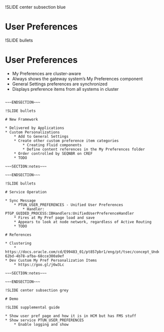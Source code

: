 !SLIDE center subsection blue

# User Preferences

!SLIDE bullets

# User Preferences

* My Preferences are cluster-aware
* Always shows the gateway system’s My Preferences component
* General Settings preferences are synchronized 
* Displays preference items from all systems in cluster

~~~SECTION:notes~~~

~~~ENDSECTION~~~

!SLIDE bullets

# New Framework

* Delivered by Applications
* Custom Personalizations
    * Add to General Settings  
    * Create other custom preference item categories
        * Creating Fluid components 
        * Define content references in the My Preferences folder
    * Order controlled by SEQNBR on CREF
    * TODO

~~~SECTION:notes~~~

~~~ENDSECTION~~~

!SLIDE bullets

# Service Operation

* Sync Message
    * PTUN_USER_PREFERENCES - Unified User Preferences
        * Handler: PTGP_GUIDED_PROCESS:IBHandlers:UnifiedUserPreferenceHandler
	* Fires at My Pref page load and save
	* Appears to look at node network, regardless of Active Routing
    * TODO
	
# References

* Clustering
    * https://docs.oracle.com/cd/E99483_01/pt857pbr1/eng/pt/tsec/concept_UnderstandingTheMyPreferencesUserInterface.html#ufc5aa618-62bd-4b78-afba-68cce300a9ef
* Dev Custom My Pref Personalization Items
    * https://goo.gl/j6w3Lc

~~~SECTION:notes~~~

~~~ENDSECTION~~~

!SLIDE center subsection grey

# Demo

!SLIDE supplemental guide

* Show user pref page and how it is in HCM but has FMS stuff
* Show service PTUN_USER_PREFERENCES
    * Enable logging and show

